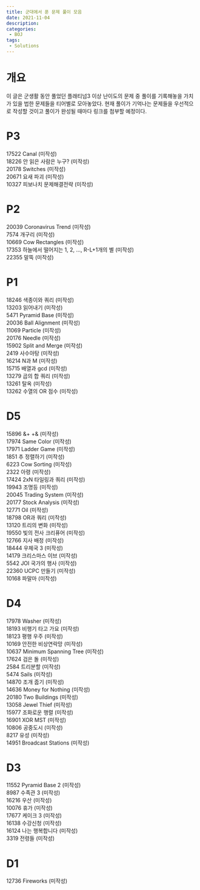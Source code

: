 ```yaml
---
title: 군대에서 푼 문제 풀이 모음
date: 2021-11-04
description:
categories:
 - BOJ
tags:
 - Solutions
---
```

# 개요
이 글은 군생활 동안 풀었던 플래티넘3 이상 난이도의 문제 중 풀이를 기록해놓을 가치가 있을 법한 문제들을 티어별로 모아놓았다. 현재 풀이가 기억나는 문제들을 우선적으로 작성할 것이고 풀이가 완성될 때마다 링크를 첨부할 예정이다.   

# P3
17522 Canal (미작성)   
18226 안 읽은 사람은 누구? (미작성)   
20178 Switches (미작성)   
20671 요새 파괴 (미작성)   
10327 피보나치 문제해결전략 (미작성)   


# P2
20039 Coronavirus Trend (미작성)   
7574 개구리 (미작성)   
10669 Cow Rectangles (미작성)   
17353 하늘에서 떨어지는 1, 2, ..., R-L+1개의 별 (미작성)   
22355 말뚝 (미작성)   

# P1
18246 색종이와 쿼리 (미작성)   
13203 읽어내기 (미작성)   
5471 Pyramid Base (미작성)   
20036 Ball Alignment (미작성)   
11069 Particle (미작성)   
20176 Needle (미작성)   
15902 Split and Merge (미작성)   
2419 사수아탕 (미작성)   
16214 N과 M (미작성)   
15715 배열과 gcd (미작성)   
13279 곱의 합 쿼리 (미작성)   
13261 탈옥 (미작성)   
13262 수열의 OR 점수 (미작성)   

# D5
15896 &+ +& (미작성)   
17974 Same Color (미작성)   
17971 Ladder Game (미작성)   
1851 추 정렬하기 (미작성)   
6223 Cow Sorting (미작성)   
2322 아령 (미작성)   
17424 2xN 타일링과 쿼리 (미작성)   
19943 조명등 (미작성)   
20045 Trading System (미작성)   
20177 Stock Analysis (미작성)   
12771 Oil (미작성)   
18798 OR과 쿼리 (미작성)   
13120 트리의 변화 (미작성)   
19550 빛의 전사 크리퓨어 (미작성)   
12766 지사 배정 (미작성)   
18444 우체국 3 (미작성)   
14179 크리스마스 이브 (미작성)   
5542 JOI 국가의 행사 (미작성)   
22360 UCPC 만들기 (미작성)   
10168 파말마 (미작성)   

# D4
17978 Washer (미작성)   
18193 비행기 타고 가요 (미작성)   
18123 평행 우주 (미작성)   
10169 안전한 비상연락망 (미작성)   
10637 Minimum Spanning Tree (미작성)   
17624 검은 돌 (미작성)   
2584 트리분할 (미작성)   
5474 Sails (미작성)   
14870 조개 줍기 (미작성)   
14636 Money for Nothing (미작성)   
20180 Two Buildings (미작성)   
13058 Jewel Thief (미작성)   
15977 조화로운 행렬 (미작성)   
16901 XOR MST (미작성)   
10806 공중도시 (미작성)   
8217 유성 (미작성)   
14951 Broadcast Stations (미작성)   

# D3
11552 Pyramid Base 2 (미작성)   
8987 수족관 3 (미작성)   
16216 우산 (미작성)   
10076 휴가 (미작성)   
17677 케이크 3 (미작성)   
16138 수강신청 (미작성)   
16124 나는 행복합니다 (미작성)   
3319 전령들 (미작성)   

# D1
12736 Fireworks (미작성)   